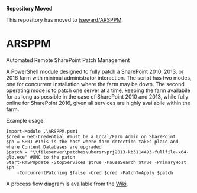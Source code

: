 **Repository Moved**

This repository has moved to [tseward/ARSPPM](https://github.com/tseward/ARSPPM).

# ARSPPM
Automated Remote SharePoint Patch Management

A PowerShell module designed to fully patch a SharePoint 2010, 2013, or 2016 farm with minimal administrator interaction. The script has two modes, one for concurrent installation where the farm may be down. The second operating mode is to patch one server at a time, keeping the farm availabile for as long as possible in the case of SharePoint 2010 and 2013, while fully online for SharePoint 2016, given all services are highly availabile within the farm.

Example usage:

    Import-Module .\ARSPPM.psm1
    $cred = Get-Credential #must be a Local/Farm Admin on SharePoint
    $ph = SP01 #This is the host where farm detection takes place and where Content Databases are upgraded
    $patch = "\\fileserver\patches\ubersrvprj2013-kb3114493-fullfile-x64-glb.exe" #UNC to the patch
    Start-RmSPUpdate -StopServices $true -PauseSearch $true -PrimaryHost $ph `
        -ConcurrentPatching $false -Cred $cred -PatchToApply $patch

A process flow diagram is available from the [Wiki](https://github.com/Nauplius/ARSPPM/wiki/Process-Diagram).
